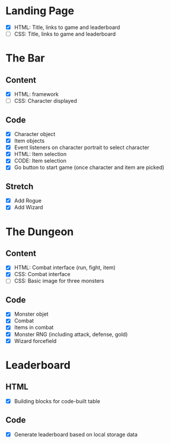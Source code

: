 # Landing Page
- [X] HTML: Title, links to game and leaderboard
- [ ] CSS: Title, links to game and leaderboard

# The Bar
## Content
- [X] HTML: framework
- [ ] CSS: Character displayed
## Code
- [X] Character object
- [X] Item objects
- [X] Event listeners on character portrait to select character
- [X] HTML: Item selection
- [X] CODE: Item selection
- [X] Go button to start game (once character and item are picked)
## Stretch
- [X] Add Rogue
- [X] Add Wizard

# The Dungeon
## Content
- [X] HTML: Combat interface (run, fight, item)
- [X] CSS: Combat interface
- [ ] CSS: Basic image for three monsters
## Code 
- [X] Monster objet
- [X] Combat
- [X] Items in combat
- [X] Monster RNG (including attack, defense, gold)
- [X] Wizard forcefield

# Leaderboard
## HTML
- [X] Building blocks for code-built table
## Code
- [X] Generate leaderboard based on local storage data